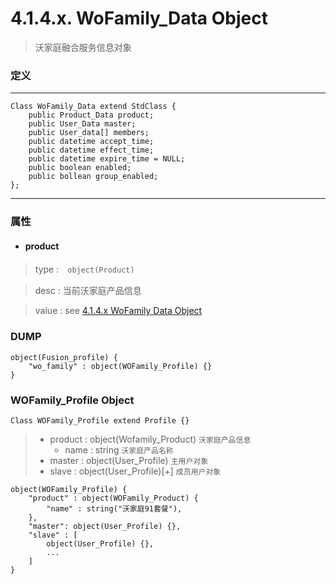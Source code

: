 # 4.1.4.x. WoFamily_Data Object


> 沃家庭融合服务信息对象


### 定义

---
```
Class WoFamily_Data extend StdClass {
    public Product_Data product;
    public User_Data master;
    public User_data[] members;
    public datetime accept_time;
    public datetime effect_time;
    public datetime expire_time = NULL;
    public boolean enabled;
    public bollean group_enabled;
};
```
---


### 属性


* #### product

> type :　`object(Product)`

> desc : 当前沃家庭产品信息

> value : see [4.1.4.x WoFamily Data Object](/definition/wofamily_data_object.html#414x-wofamily_data-object)




### DUMP

```
object(Fusion_profile) {
    "wo_family" : object(WOFamily_Profile) {}
}
```






### WOFamily_Profile Object

`Class WOFamily_Profile extend Profile {}`

> - product : object(Wofamily_Product)  `沃家庭产品信息`
>   - name : string                     `沃家庭产品名称`
> - master : object(User_Profile)       `主用户对象`
> - slave : object(User_Profile)[+]     `成员用户对象`


```
object(WOFamily_Profile) {
    "product" : object(WOFamily_Product) {
        "name" : string("沃家庭91套餐"),
    },
    "master": object(User_Profile) {},
    "slave" : [
        object(User_Profile) {},
        ...
    ]
}
```
